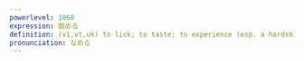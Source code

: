 ```yaml
---
powerlevel: 1060
expression: 舐める
definition: (v1,vt,uk) to lick; to taste; to experience (esp. a hardship); to make fun of; to make light of; to put down; to treat with contempt; (P)
pronunciation: なめる
---
```

